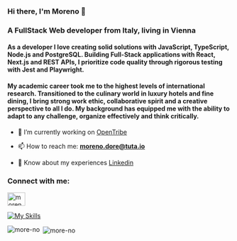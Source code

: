 ### Hi there,  I'm Moreno 👋

<h3>A FullStack Web developer from Italy, living in Vienna</h3>

<h4>As a developer I love creating solid solutions with JavaScript, TypeScript, Node.js and PostgreSQL. Building Full-Stack applications with React, Next.js and REST APIs, I prioritize code quality through rigorous testing with Jest and Playwright. </h4>
<h4> My academic career took me to the highest levels of international research. Transitioned to the culinary world in luxury hotels and fine dining, I bring strong work ethic, collaborative spirit and a creative perspective to all I do. My background has equipped me with the ability to adapt to any challenge, organize effectively and think critically.</h4>

- 🔭 I’m currently working on [OpenTribe](https://opentribe.fly.dev/)

- 📫 How to reach me: **moreno.dore@tuta.io**

- 📄 Know about my experiences [Linkedin](https://www.linkedin.com/in/moreno-dore/)

<h3 align="left">Connect with me:</h3>
<p align="left">
<a href="https://linkedin.com/in/moreno-dore" target="blank"><img align="center" src="https://raw.githubusercontent.com/rahuldkjain/github-profile-readme-generator/master/src/images/icons/Social/linked-in-alt.svg" alt="moreno-dore" height="30" width="40" /></a>
</p>

[![My Skills](https://skillicons.dev/icons?i=js,ts,html,css,nodejs,react,nextjs,postgres,jest,tailwind)](https://skillicons.dev)

<p><img align="left" src="https://github-readme-stats.vercel.app/api/top-langs?username=more-no&show_icons=true&locale=en&layout=compact" alt="more-no" /></p>

<p>&nbsp;<img align="center" src="https://github-readme-stats.vercel.app/api?username=more-no&show_icons=true&locale=en" alt="more-no" /></p>
